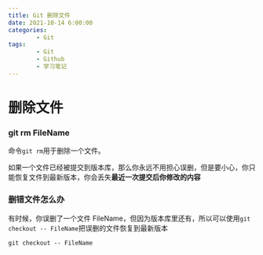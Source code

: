 ```yaml
---
title: Git 删除文件
date: 2021-10-14 6:00:00
categories:
        - Git
tags:
        - Git
        - Github
        - 学习笔记
---
```


# 删除文件

### git rm FileName

命令`git rm`用于删除一个文件。

如果一个文件已经被提交到版本库，那么你永远不用担心误删，但是要小心，你只能恢复文件到最新版本，你会丢失**最近一次提交后你修改的内容**

### 删错文件怎么办

有时候，你误删了一个文件 FileName，但因为版本库里还有，所以可以使用`git checkout -- FileName`把误删的文件恢复到最新版本

```
git checkout -- FileName
```
